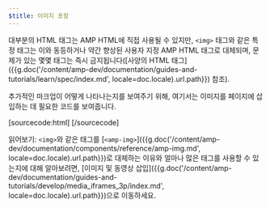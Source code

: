```yaml
---
$title: 이미지 포함
---
```


대부분의 HTML 태그는 AMP HTML에 직접 사용될 수 있지만, `<img>` 태그와 같은 특정 태그는 이와 동등하거나 약간 향상된 사용자 지정 AMP HTML 태그로 대체되며, 문제가 있는 몇몇 태그는 즉시 금지됩니다([사양의 HTML 태그]({{g.doc('/content/amp-dev/documentation/guides-and-tutorials/learn/spec/index.md', locale=doc.locale).url.path}}) 참조).

추가적인 마크업이 어떻게 나타나는지를 보여주기 위해, 여기서는 이미지를 페이지에 삽입하는 데 필요한 코드를 보여줍니다.

[sourcecode:html]
<amp-img src="welcome.jpg" alt="Welcome" height="400" width="800"></amp-img>
[/sourcecode]

읽어보기: `<img>`와 같은 태그를 [`<amp-img>`]({{g.doc('/content/amp-dev/documentation/components/reference/amp-img.md', locale=doc.locale).url.path}})로 대체하는 이유와 얼마나 많은 태그를 사용할 수 있는지에 대해 알아보려면, [이미지 및 동영상 삽입]({{g.doc('/content/amp-dev/documentation/guides-and-tutorials/develop/media_iframes_3p/index.md', locale=doc.locale).url.path}})으로 이동하세요.
